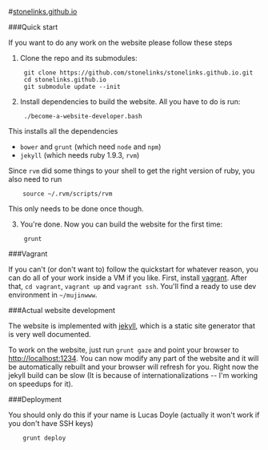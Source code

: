 #[stonelinks.github.io](stonelinks.github.io)

###Quick start

If you want to do any work on the website please follow these steps

1. Clone the repo and its submodules:

      	git clone https://github.com/stonelinks/stonelinks.github.io.git
      	cd stonelinks.github.io
      	git submodule update --init

2. Install dependencies to build the website. All you have to do is run:

      	./become-a-website-developer.bash

  This installs all the dependencies
  - `bower` and `grunt` (which need `node` and `npm`)
  - `jekyll` (which needs ruby 1.9.3, `rvm`)

  Since `rvm` did some things to your shell to get the right version of ruby, you also need to run

      	source ~/.rvm/scripts/rvm

  This only needs to be done once though.

3. You're done. Now you can build the website for the first time:

      	grunt

###Vagrant

If you can't (or don't want to) follow the quickstart for whatever reason, you can do all of your work inside a VM if you like. First, install [vagrant](http://www.vagrantup.com/). After that, `cd vagrant`, `vagrant up` and `vagrant ssh`. You'll find a ready to use dev environment in `~/mujinwww`.

###Actual website development

The website is implemented with [jekyll](http://jekyllrb.com/), which is a static site generator that is very well documented.

To work on the website, just run `grunt gaze` and point your browser to [http://localhost:1234](http://localhost:1234). You can now modify any part of the website and it will be automatically rebuilt and your browser will refresh for you. Right now the jekyll build can be slow (It is because of internationalizations -- I'm working on speedups for it).

###Deployment

You should only do this if your name is Lucas Doyle (actually it won't work if you don't have SSH keys)

        grunt deploy


